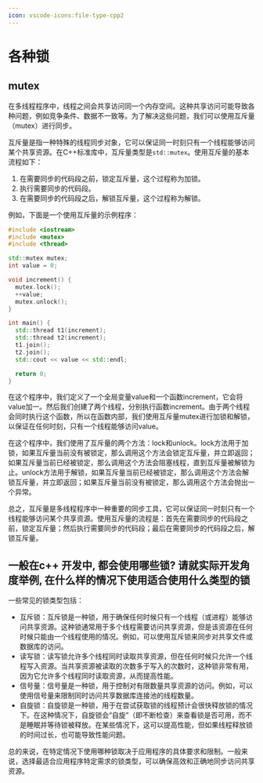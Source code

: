 ```yaml
---
icon: vscode-icons:file-type-cpp2
---
```


# 各种锁

## mutex

在多线程程序中，线程之间会共享访问同一个内存空间。这种共享访问可能导致各种问题，例如竞争条件、数据不一致等。为了解决这些问题，我们可以使用互斥量（mutex）进行同步。

互斥量是指一种特殊的线程同步对象，它可以保证同一时刻只有一个线程能够访问某个共享资源。在C++标准库中，互斥量类型是`std::mutex`。使用互斥量的基本流程如下：

1. 在需要同步的代码段之前，锁定互斥量，这个过程称为加锁。
2. 执行需要同步的代码段。
3. 在需要同步的代码段之后，解锁互斥量，这个过程称为解锁。

例如，下面是一个使用互斥量的示例程序：

```cpp
#include <iostream>
#include <mutex>
#include <thread>

std::mutex mutex;
int value = 0;

void increment() {
  mutex.lock();
  ++value;
  mutex.unlock();
}

int main() {
  std::thread t1(increment);
  std::thread t2(increment);
  t1.join();
  t2.join();
  std::cout << value << std::endl;

  return 0;
}
```

在这个程序中，我们定义了一个全局变量value和一个函数increment，它会将value加一。然后我们创建了两个线程，分别执行函数increment。由于两个线程会同时执行这个函数，所以在函数内部，我们使用互斥量mutex进行加锁和解锁，以保证在任何时刻，只有一个线程能够访问value。

在这个程序中，我们使用了互斥量的两个方法：lock和unlock。lock方法用于加锁，如果互斥量当前没有被锁定，那么调用这个方法会锁定互斥量，并立即返回；如果互斥量当前已经被锁定，那么调用这个方法会阻塞线程，直到互斥量被解锁为止。unlock方法用于解锁，如果互斥量当前已经被锁定，那么调用这个方法会解锁互斥量，并立即返回；如果互斥量当前没有被锁定，那么调用这个方法会抛出一个异常。

总之，互斥量是多线程程序中一种重要的同步工具，它可以保证同一时刻只有一个线程能够访问某个共享资源。使用互斥量的流程是：首先在需要同步的代码段之前，锁定互斥量；然后执行需要同步的代码段；最后在需要同步的代码段之后，解锁互斥量。

## 一般在c++ 开发中, 都会使用哪些锁? 请就实际开发角度举例, 在什么样的情况下使用适合使用什么类型的锁

一些常见的锁类型包括：

- 互斥锁：互斥锁是一种锁，用于确保任何时候只有一个线程（或进程）能够访问共享资源。这种锁通常用于多个线程需要访问共享资源，但是该资源在任何时候只能由一个线程使用的情况。例如，可以使用互斥锁来同步对共享文件或数据库的访问。
- 读写锁：读写锁允许多个线程同时读取共享资源，但在任何时候只允许一个线程写入资源。当共享资源被读取的次数多于写入的次数时，这种锁非常有用，因为它允许多个线程同时读取资源，从而提高性能。
- 信号量：信号量是一种锁，用于控制对有限数量共享资源的访问。例如，可以使用信号量来限制同时访问共享数据库连接池的线程数量。
- 自旋锁：自旋锁是一种锁，用于在尝试获取锁的线程预计会很快释放锁的情况下。在这种情况下，自旋锁会“自旋”（即不断检查）来查看锁是否可用，而不是睡眠并等待锁被释放。在某些情况下，这可以提高性能，但如果线程释放锁的时间过长，也可能导致性能问题。

总的来说，在特定情况下使用哪种锁取决于应用程序的具体要求和限制。一般来说，选择最适合应用程序特定需求的锁类型，可以确保高效和正确地同步访问共享资源。
